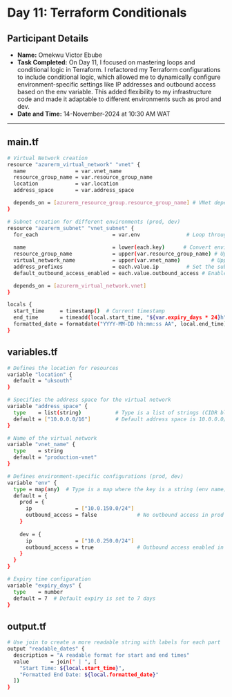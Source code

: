 # Day 11: Terraform Conditionals

## Participant Details

- **Name:** Omekwu Victor Ebube  
- **Task Completed:** On Day 11, I focused on mastering loops and conditional logic in Terraform. I refactored my Terraform configurations to include conditional logic, which allowed me to dynamically configure environment-specific settings like IP addresses and outbound access based on the env variable. This added flexibility to my infrastructure code and made it adaptable to different environments such as prod and dev.  
- **Date and Time:** 14-November-2024 at 10:30 AM WAT
---
## main.tf
```bash
# Virtual Network creation
resource "azurerm_virtual_network" "vnet" {
  name                = var.vnet_name           
  resource_group_name = var.resource_group_name 
  location            = var.location            
  address_space       = var.address_space       

  depends_on = [azurerm_resource_group.resource_group_name] # VNet depends on the resource group
}

# Subnet creation for different environments (prod, dev)
resource "azurerm_subnet" "vnet_subnet" {
  for_each                        = var.env               # Loop through the environments
  
  name                            = lower(each.key)      # Convert environment name to lowercase for subnet name
  resource_group_name             = upper(var.resource_group_name) # Uppercase for consistency
  virtual_network_name            = upper(var.vnet_name)          # Uppercase for consistency
  address_prefixes                = each.value.ip         # Set the subnet's IP range
  default_outbound_access_enabled = each.value.outbound_access # Enable or disable outbound access

  depends_on = [azurerm_virtual_network.vnet] 
}

locals {
  start_time     = timestamp()  # Current timestamp
  end_time       = timeadd(local.start_time, "${var.expiry_days * 24}h")  # Calculate end time
  formatted_date = formatdate("YYYY-MM-DD hh:mm:ss AA", local.end_time)  # Format the end time
}
```
## variables.tf
```bash
# Defines the location for resources
variable "location" {
  default = "uksouth" 
}

# Specifies the address space for the virtual network
variable "address_space" {
  type    = list(string)           # Type is a list of strings (CIDR blocks)
  default = ["10.0.0.0/16"]        # Default address space is 10.0.0.0/16
}

# Name of the virtual network
variable "vnet_name" {
  type    = string           
  default = "production-vnet"
}

# Defines environment-specific configurations (prod, dev)
variable "env" {
  type = map(any)  # Type is a map where the key is a string (env name), and the value is a map with 'ip' and 'outbound_access'
  default = {
    prod = {
      ip              = ["10.0.150.0/24"] 
      outbound_access = false             # No outbound access in prod
    }
    
    dev = {
      ip              = ["10.0.250.0/24"] 
      outbound_access = true              # Outbound access enabled in dev
    }
  }
}

# Expiry time configuration
variable "expiry_days" {
  type    = number
  default = 7  # Default expiry is set to 7 days
}
```
## output.tf
```bash
# Use join to create a more readable string with labels for each part
output "readable_dates" {
  description = "A readable format for start and end times"
  value       = join(" | ", [
    "Start Time: ${local.start_time}",
    "Formatted End Date: ${local.formatted_date}"
  ])
}
```